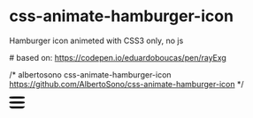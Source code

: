 # css-animate-hamburger-icon
Hamburger icon animeted with CSS3 only, no js 

\# based on: https://codepen.io/eduardoboucas/pen/rayExg



/* albertosono
css-animate-hamburger-icon
https://github.com/AlbertoSono/css-animate-hamburger-icon
*/
<style>
.burger {
   
  display: inline-block;
  border: 0;
  outline: 0;
  padding: 0;
  cursor: pointer;
  border-bottom: 4px solid currentColor;
  width: 28px;
  transition: border-bottom 1s ease-in-out;
  -webkit-transition: border-bottom 1s ease-in-out;
  border-radius: 20%;
  
}
.burger::-moz-focus-inner {
  border: 0;
  padding: 0;
}
.burger:before, .burger:after {
  content: "";
  display: block;
  border-bottom: 4px solid currentColor;
  width: 100%;
  margin-bottom: 5px;
  transition: transform 0.5s ease-in-out;
  -webkit-transition: -webkit-transform 0.5s ease-in-out;
  border-radius: 30%;
}
.burger-check {
  display: none;
}
.burger-check:checked ~ .burger {
  border-bottom: 4px solid transparent;
  transition: border-bottom 0.8s ease-in-out;
  -webkit-transition: border-bottom 0.8s ease-in-out;
}
.burger-check:checked ~ .burger:before, .burger-check:checked ~ .burger:after {
    transition: transform 0.5s ease-in-out;
  -webkit-transition: -webkit-transform 0.5s ease-in-out;
}
.burger-check:checked ~ .burger:before {
  -ms-transform: rotate(-405deg) translateY(6px) translateX(-6px);
      transform: rotate(-405deg) translateY(6px) translateX(-6px);
  -webkit-transform: rotate(-405deg) translateY(6px) translateX(-6px);
}
.burger-check:checked ~ .burger:after {
  -ms-transform: rotate(405deg) translateY(0) translateX(0);
      transform: rotate(405deg) translateY(0) translateX(0);
  -webkit-transform: rotate(405deg) translateY(0) translateX(0);
}
.burger-check:checked ~ .navigation {
  max-height: 500px;
  -webkit-transition: max-height 0.5s ease-in-out;
          transition: max-height 0.5s ease-in-out;
}
</style>
<input class="burger-check" id="burger-check" type="checkbox"><label for="burger-check" class="burger"></label>

